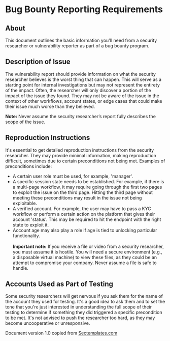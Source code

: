 # Bug Bounty Reporting Requirements

## About
This document outlines the basic information you'll need from a security researcher or vulnerability reporter as part of a bug bounty program.

## Description of Issue
The vulnerability report should provide information on what the security researcher believes is the worst thing that can happen. This will serve as a starting point for internal investigations but may not represent the entirety of the impact. Often, the researcher will only discover a portion of the impact of the issue they found. They may not be aware of the issue in the context of other workflows, account states, or edge cases that could make their issue much worse than they believed.

<b>Note:</b> Never assume the security researcher’s report fully describes the scope of the issue. 

## Reproduction Instructions
It's essential to get detailed reproduction instructions from the security researcher. They may provide minimal information, making reproduction difficult, sometimes due to certain preconditions not being met. Examples of preconditions include:
  * A certain user role must be used, for example, 'manager'.
  * A specific session state needs to be established. For example, if there is a multi-page workflow, it may require going through the first two pages to exploit the issue on the third page. Hitting the third page without meeting these preconditions may result in the issue not being exploitable.
  * A verified account. For example, the user may have to pass a KYC workflow or perform a certain action on the platform that gives their account 'status'. This may be required to hit the endpoint with the right state to exploit it.
  * Account age may also play a role if age is tied to unlocking particular functionality.<br><br>
<b>Important note:</b> If you receive a file or video from a security researcher, you must assume it is hostile. You will need a secure environment (e.g., a disposable virtual machine) to view these files, as they could be an attempt to compromise your company. Never assume a file is safe to handle. <br>

## Accounts Used as Part of Testing
Some security researchers will get nervous if you ask them for the name of the account they used for testing. It's a good idea to ask them and to set the tone that you're just interested in understanding the full scope of their testing to determine if something they did triggered a specific precondition to be met. It's not advised to push the researcher too hard, as they may become uncooperative or unresponsive.

Document version 1.0 copied from [Sectemplates.com](https://www.sectemplates.com)

